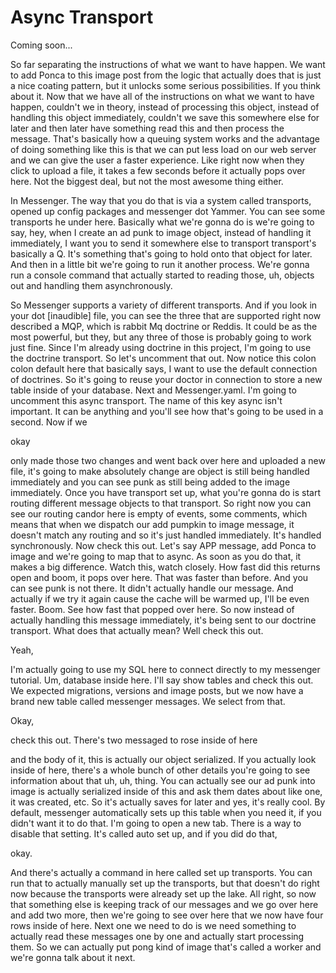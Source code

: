 # Async Transport

Coming soon...

So far separating the instructions of what we want to have happen. We want to add
Ponca to this image post from the logic that actually does that is just a nice
coating pattern, but it unlocks some serious possibilities. If you think about it.
Now that we have all of the instructions on what we want to have happen, couldn't we
in theory, instead of processing this object, instead of handling this object
immediately, couldn't we save this somewhere else for later and then later have
something read this and then process the message. That's basically how a queuing
system works and the advantage of doing something like this is that we can put less
load on our web server and we can give the user a faster experience. Like right now
when they click to upload a file, it takes a few seconds before it actually pops over
here. Not the biggest deal, but not the most awesome thing either.

In Messenger. The way that you do that is via a system called transports, opened up
config packages and messenger dot Yammer. You can see some transports he under here.
Basically what we're gonna do is we're going to say, hey, when I create an ad punk to
image object, instead of handling it immediately, I want you to send it somewhere
else to transport transport's basically a Q. It's something that's going to hold onto
that object for later. And then in a little bit we're going to run it another
process. We're gonna run a console command that actually started to reading those,
uh, objects out and handling them asynchronously.

So Messenger supports a variety of different transports. And if you look in your dot
[inaudible] file, you can see the three that are supported right now described a MQP,
which is rabbit Mq doctrine or Reddis. It could be as the most powerful, but they,
but any three of those is probably going to work just fine. Since I'm already using
doctrine in this project, I'm going to use the doctrine transport. So let's uncomment
that out. Now notice this colon colon default here that basically says, I want to use
the default connection of doctrines. So it's going to reuse your doctor in connection
to store a new table inside of your database. Next and Messenger.yaml. I'm going to
uncomment this async transport. The name of this key async isn't important. It can be
anything and you'll see how that's going to be used in a second. Now if we

okay

only made those two changes and went back over here and uploaded a new file, it's
going to make absolutely change are object is still being handled immediately and you
can see punk as still being added to the image immediately. Once you have transport
set up, what you're gonna do is start routing different message objects to that
transport. So right now you can see our routing candor here is empty of events, some
comments, which means that when we dispatch our add pumpkin to image message, it
doesn't match any routing and so it's just handled immediately. It's handled
synchronously. Now check this out. Let's say APP message, add Ponca to image and
we're going to map that to async. As soon as you do that, it makes a big difference.
Watch this, watch closely. How fast did this returns open and boom, it pops over
here. That was faster than before. And you can see punk is not there. It didn't
actually handle our message. And actually if we try it again cause the cache will be
warmed up, I'll be even faster. Boom. See how fast that popped over here. So now
instead of actually handling this message immediately, it's being sent to our
doctrine transport. What does that actually mean? Well check this out.

Yeah,

I'm actually going to use my SQL here to connect directly to my messenger tutorial.
Um, database inside here. I'll say show tables and check this out. We expected
migrations, versions and image posts, but we now have a brand new table called
messenger messages. We select from that.

Okay,

check this out. There's two messaged to rose inside of here

and the body of it, this is actually our object serialized. If you actually look
inside of here, there's a whole bunch of other details you're going to see
information about that uh, uh, thing. You can actually see our ad punk into image is
actually serialized inside of this and ask them dates about like one, it was created,
etc. So it's actually saves for later and yes, it's really cool. By default,
messenger automatically sets up this table when you need it, if you didn't want it to
do that. I'm going to open a new tab. There is a way to disable that setting. It's
called auto set up, and if you did do that,

okay.

And there's actually a command in here called set up transports. You can run that to
actually manually set up the transports, but that doesn't do right now because the
transports were already set up the lake. All right, so now that something else is
keeping track of our messages and we go over here and add two more, then we're going
to see over here that we now have four rows inside of here. Next one we need to do is
we need something to actually read these messages one by one and actually start
processing them. So we can actually put pong kind of image that's called a worker and
we're gonna talk about it next.